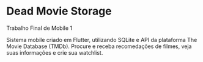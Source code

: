 # Dead Movie Storage
Trabalho Final de Mobile 1

Sistema mobile criado em Flutter, utilizando SQLite e API da plataforma The Movie Database (TMDb).
Procure e receba recomedações de filmes, veja suas informações e crie sua watchlist.
